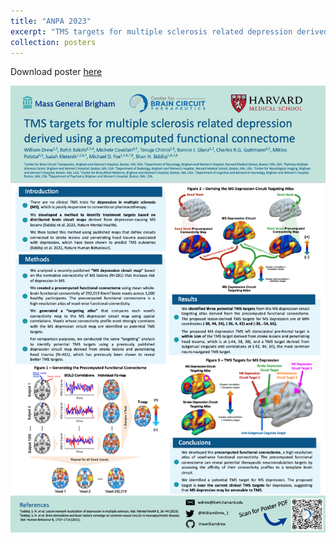 ```yaml
---
title: "ANPA 2023"
excerpt: "TMS targets for multiple sclerosis related depression derived using a precomputed functional connectome<br/><img src='/images/anpa-2023.png'>"
collection: posters
---
```

Download poster [here](/files/anpa-2023-TMS-Targets-for-MS-Depression-Precomputed-Connectome-poster.pdf)

[![ANPA Poster 2023 - TMS targets for multiple sclerosis related depression derived using a precomputed functional connectome](/images/anpa-2023.png)](/files/anpa-2023-TMS-Targets-for-MS-Depression-Precomputed-Connectome-poster.pdf)
